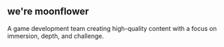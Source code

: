 ## we're moonflower
A game development team creating high-quality content with a focus on immersion, depth, and challenge. 
